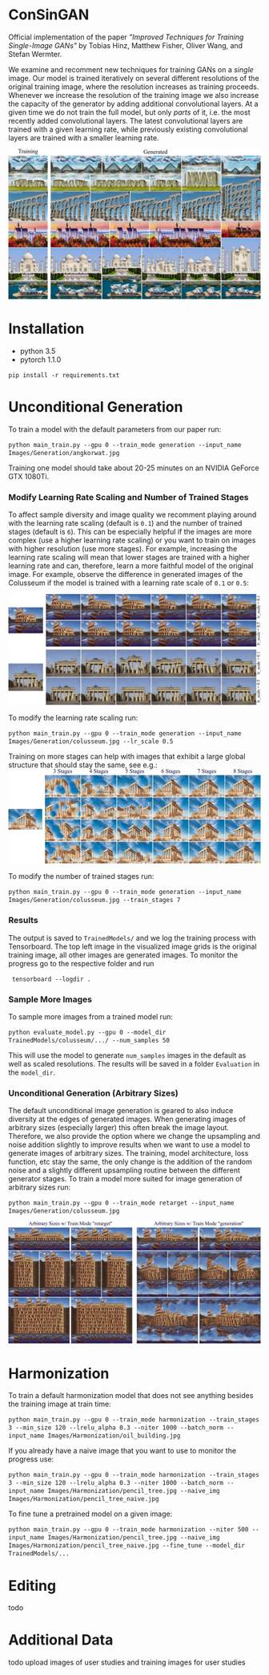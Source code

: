 # ConSinGAN

Official implementation of the paper *"Improved Techniques for Training Single-Image GANs"* by Tobias Hinz, Matthew Fisher, Oliver Wang, and Stefan Wermter.

We examine and recomment new techniques for training GANs on a *single* image.
Our model is trained iteratively on several different resolutions of the original training image, where the resolution increases as training proceeds.
Whenever we increase the resolution of the training image we also increase the capacity of the generator by adding additional convolutional layers.
At a given time we do not train the full model, but only *parts* of it, i.e. the most recently added convolutional layers.
The latest convolutional layers are trained with a given learning rate, while previously existing convolutional layers are trained with a smaller learning rate.

![Model-Architecture](Examples/unconditional_generation.jpg)

# Installation

- python 3.5
- pytorch 1.1.0

```
pip install -r requirements.txt
```

# Unconditional Generation
To train a model with the default parameters from our paper run:

```
python main_train.py --gpu 0 --train_mode generation --input_name Images/Generation/angkorwat.jpg
```

Training one model should take about 20-25 minutes on an NVIDIA GeForce GTX 1080Ti.

### Modify Learning Rate Scaling and Number of Trained Stages
To affect sample diversity and image quality we recomment playing around with the learning rate scaling (default is `0.1`) and the number of trained stages (default is `6`).
This can be especially helpful if the images are more complex (use a higher learning rate scaling) or you want to train on images with higher resolution (use more stages).
For example, increasing the learning rate scaling will mean that lower stages are trained with a higher learning rate and can, therefore, learn a more faithful model of the original image.
For example, observe the difference in generated images of the Colusseum if the model is trained with a learning rate scale of `0.1` or `0.5`:

![Learning Rate Scaling Visualization](Examples/lr_scale_vis.jpg)

To modify the learning rate scaling run:

```
python main_train.py --gpu 0 --train_mode generation --input_name Images/Generation/colusseum.jpg --lr_scale 0.5
```

Training on more stages can help with images that exhibit a large global structure that should stay the same, see e.g.:
![Trained Stages Visualization](Examples/stages_vis.jpg)


To modify the number of trained stages run:

```
python main_train.py --gpu 0 --train_mode generation --input_name Images/Generation/colusseum.jpg --train_stages 7
```

### Results
The output is saved to `TrainedModels/` and we log the training process with Tensorboard.
The top left image in the visualized image grids is the original training image, all other images are generated images.
To monitor the progress go to the respective folder and run

```
 tensorboard --logdir .
```

### Sample More Images
To sample more images from a trained model run:

```
python evaluate_model.py --gpu 0 --model_dir TrainedModels/colusseum/.../ --num_samples 50
```

This will use the model to generate `num_samples` images in the default as well as scaled resolutions.
The results will be saved in a folder `Evaluation` in the `model_dir`.

### Unconditional Generation (Arbitrary Sizes)
The default unconditional image generation is geared to also induce diversity at the edges of generated images.
When generating images of arbitrary sizes (especially larger) this often break the image layout.
Therefore, we also provide the option where we change the upsampling and noise addition slightly to improve results when we want to use a model to generate images of arbitrary sizes.
The training, model architecture, loss function, etc stay the same, the only change is the addition of the random noise and a slightly different upsampling routine between the different generator stages.
To train a model more suited for image generation of arbitrary sizes run:

```
python main_train.py --gpu 0 --train_mode retarget --input_name Images/Generation/colusseum.jpg
```

![Retargeting Visualization](Examples/retarget_vis.jpg)

# Harmonization
To train a default harmonization model that does not see anything besides the training image at train time:

```
python main_train.py --gpu 0 --train_mode harmonization --train_stages 3 --min_size 120 --lrelu_alpha 0.3 --niter 1000 --batch_norm --input_name Images/Harmonization/oil_building.jpg
```

If you already have a naive image that you want to use to monitor the progress use:

```
python main_train.py --gpu 0 --train_mode harmonization --train_stages 3 --min_size 120 --lrelu_alpha 0.3 --niter 1000 --batch_norm --input_name Images/Harmonization/pencil_tree.jpg --naive_img Images/Harmonization/pencil_tree_naive.jpg
```

To fine tune a pretrained model on a given image:

```
python main_train.py --gpu 0 --train_mode harmonization --niter 500 --input_name Images/Harmonization/pencil_tree.jpg --naive_img Images/Harmonization/pencil_tree_naive.jpg --fine_tune --model_dir TrainedModels/...
```

# Editing
todo

# Additional Data
todo upload images of user studies and training images for user studies
